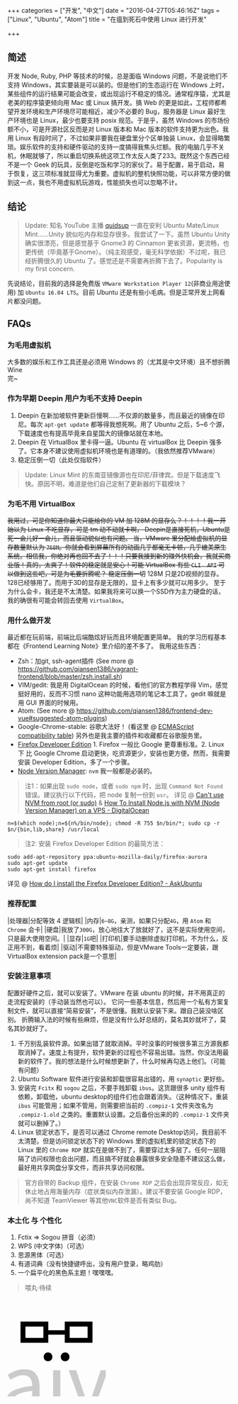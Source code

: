 +++
categories = ["开发", "中文"]
date = "2016-04-27T05:46:16Z"
tags = ["Linux", "Ubuntu", "Atom"]
title = "在瘟到死石中使用 Linux 进行开发"

+++

简述
------

开发 Node, Ruby, PHP 等技术的时候，总是面临 Windows 问题，不是说他们不支持 Windows，其实要装是可以装的。但是他们的生态运行在 Windows 上时，某些组件的运行结果可能会改变，或出现运行不稳定的情况。通常程序猿，尤其是老美的程序猿更倾向用 Mac 或 Linux 搞开发。搞 Web 的更是如此，工程师都希望开发环境和生产环境尽可能相近，减少不必要的 Bug，服务器是 Linux 最好生产环境也是 Linux，最少也要支持 posix 规范。于是乎，虽然 Windows 的市场份额不小，可是开源社区反而是对 Linux 版本和 Mac 版本的软件支持更为出色。我用 Linux 有段时间了，不过如果非要我在硬盘里分个区单独装 Linux，会显得略繁琐。娱乐软件的支持和硬件驱动的支持一度搞得我焦头烂额。我的电脑几乎不关机，休眠就够了，所以重启切换系统这项工作太反人类了233。既然这个东西已经不是一个 Geek 的玩具，反倒是吃饭和学习的家伙了。易于配置，易于启动，易于恢复，这三项标准就显得尤为重要。虚拟机的整机快照功能，可以非常方便的做到这一点，我也不用虚拟机玩游戏，性能损失也可以忽略不计。

结论
------

> Update: 知名 YouTube 主播 [quidsup](https://www.youtube.com/user/quidsup) 一直在安利 Ubuntu Mate/Linux Mint……Unity 貌似吃内存和显存很多。我尝试了一下。虽然 Ubuntu Unity 确实很漂亮，但是感觉基于 Gnome3 的 Cinnamon 更省资源，更流畅，也更传统（毕竟基于Gnome）。（纯主观感受，毫无科学依据）不过呢，我已经折腾很久的 Ubuntu 了。感觉还是不需要再折腾下去了。Popularity is my first concern.

先说结论，目前我的选择是免费版 `VMware Workstation Player 12`(非商业用途使用) 加 `Ubuntu 16.04 LTS`。目前 Ubuntu 还是有些小毛病。但是正常开发上网看片都没问题。


FAQs
------

### 为毛用虚拟机

大多数的娱乐和工作工具还是必须用 Windows 的（尤其是中文环境）且不想折腾 Wine<br>完~


### 作为早期 Deepin 用户为毛不支持 Deepin

1. Deepin 在新加坡软件更新巨慢啊……不仅源的数量多，而且最近的镜像在印尼。每次 `apt-get update` 都等得我想死啊。用了 Ubuntu 之后，5~6 个源，下载速度也有提高毕竟来自星国大的镜像站就在本地。
2. Deepin 在 VirtualBox 里卡得一逼。Ubuntu 在 virtualBox 比 Deepin 强多了。它本身不建议使用虚拟机环境也是有道理的。（我依然推荐VMware）
3. 稳定压倒一切（此处仅指软件）

> Update: Linux Mint 的东南亚镜像源也在印尼/菲律宾。但是下载速度飞快。原因不明，难道是他们自己定制了更新器的下载模块？
 

### 为毛不用 VirtualBox

~~我用过，可是你知道你最大只能给你的 VM 加 128M 的显存么？！！！！我一开始以为 Linux 不吃显存，可是 tm 动不动就卡啊， Deepin是直接死机，Ubuntu是死一会儿好一会儿，而且驱动貌似也有问题。
当，VMware 里分配给虚拟机的显存数量默认为 `768M`。你就会看到屏幕所有的动画几乎都毫无卡顿，几乎媲美原生系统。相信我，你绝对再也回不去了！！！只要我接到新的赚外快机会，我就买商业版！真的，太爽了！软件的稳定就是安心！可能 VirtualBox 有些 `CLI  API` 可以做到这些吧，可是为毛要折腾呢？
稳定压倒一切~~
128M 只是2D视频的显存。128已经够用了。而用于3D的显存是无限的，显卡上有多少就可以用多少。
至于为什么会卡，我还是不太清楚。如果我将来可以换一个SSD作为主力硬盘的话，我的确很有可能会转回去使用 `VirtualBox`。


### 用什么做开发

最近都在玩前端，前端比后端酷炫好玩而且环境配置更简单。
我的学习历程基本都在《Frontend Learning Note》里介绍的差不多了。
我用这些东西：

- Zsh：加git, ssh-agent插件 (See more @ https://github.com/qiansen1386/vagrant-frontend/blob/master/zsh.install.sh)
- VIM/gedit: 我是用 DigitalOcean 的时候，看他们的官方教程学得 Vim，感觉挺好用的，反而不习惯 nano 这种功能用选项的笔记本工具了。gedit 嘛就是用 GUI 界面的时候用。
- Atom: (See more @ https://github.com/qiansen1386/frontend-dev-vue#suggested-atom-plugins)
- Google-Chrome-stable: 谷歌大法好！ (看这里 @ [ECMAScript compatibility table](https://kangax.github.io/compat-table/es6/)) 另外也是我主要的插件和收藏都在谷歌服务里。
- [Firefox Developer Edition](https://www.mozilla.org/en-US/firefox/developer/) 1. Firefox 一般比 Google 更尊重标准。2. Linux 下 比 Google Chrome 启动更快，吃资源更少，安装也更方便。然而，我需要安装 Developer Edition，多了一个步骤。
- [Node Version Manager](https://github.com/creationix/nvm): `nvm` 我一般都是必装的。


> 注1：如果出现 `sudo node`，或者 `sudo npm` 时，出现 `Command Not Found` 错误。建议执行以下代码，把 node 复制一份到 `usr`。
详见 @ [Can't use NVM from root (or sudo)](http://stackoverflow.com/questions/21215059/cant-use-nvm-from-root-or-sudo) & [How To Install Node.js with NVM (Node Version Manager) on a VPS - DigitalOcean](https://www.digitalocean.com/community/tutorials/how-to-install-node-js-with-nvm-node-version-manager-on-a-vps#-installing-nodejs-on-a-vps)
```shell
n=$(which node);n=${n%/bin/node}; chmod -R 755 $n/bin/*; sudo cp -r $n/{bin,lib,share} /usr/local
```

> 注2: 安装 Firefox Developer Edition 的最简方法：
```shell
sudo add-apt-repository ppa:ubuntu-mozilla-daily/firefox-aurora
sudo apt-get update
sudo apt-get install firefox
```
详见 @ [How do I install the Firefox Developer Edition? - AskUbuntu](http://askubuntu.com/questions/548003/how-do-i-install-the-firefox-developer-edition)


### 推荐配置

|处理器|分配等效 4 逻辑核|
|内存|`6~8G`，亲测，如果只分配`4G`，用 `Atom` 和 `Chrome` 会卡|
|硬盘|我放了`300G`，放心地往大了放就好了，这不是实际使用空间，只是最大使用空间。|
|显存|`1G`吧|
|打印机|要手动删除虚拟打印机，不为什么，反正用不到，看着烦|
|驱动|不需要特殊驱动，但是VMware Tools一定要装，跟VirtualBox extension pack是一个意思|


### 安装注意事项

配置好硬件之后，就可以安装了。VMware 在装 ubuntu 的时候，并不用真正的走流程安装的（手动装当然也可以）。
它问一些基本信息，然后用一个私有方案复制文件，就可以直接“简易安装”，不是很懂。我默认安装下来。跟自己装没啥区别。
折腾输入法的时候有些麻烦，但是没有什么好总结的，莫名其妙就坏了，莫名其妙就好了。

1. 千万别乱装软件源。如果出错了就取消掉。平时没事的时候很多第三方源我都取消掉了。速度上有提升，软件更新的过程也不容易出错。当然，你没法用最新的软件了。我的想法是什么时候想更新了，什么时候再勾选上他们。（可能有问题）
2. Ubuntu Software 软件进行安装和卸载很容易出错的，用 `synaptic` 更好些。
3. 安装完 `Fcitx` 和 `sogou` 之后，不要手贱卸载 `ibus`。这货跟很多 unity 组件有依赖，卸载他，ubuntu desktop的组件们也会跟着消失。（这种情况下，重装 `ibus` 可能管用；如果不管用，则需要把当前的 `.compiz-1` 文件夹改名为 `.compiz-1.old` 之类的。重置默认设置。之后备份出来的的 `.compiz-1` 文件夹就可以删掉了。）
4. Linux 锁定状态下，是否可以通过 Chrome remote Desktop访问，我目前不太清楚。但是访问锁定状态下的 Windows 里的虚拟机里的锁定状态下的 Linux 里的 `Chrome RDP` 就实在是做不到了，需要穿过太多层了。任何一层阻隔了访问权限也会出问题，而且搞不好就会暴露很多安全隐患不建议这么做，最好用共享网盘分享文件，而非共享访问权限。

> 官方自带的 Backup 组件，在安装 `Chrome RDP` 之后会出现异常反应，如无休止地占用海量内存（症状类似内存泄漏）。建议不要安装 Google RDP，尚不知道 TeamViewer 等其他`VNC`软件是否有类似 Bug。

### 本土化 与 个性化

1. Fctix => Sogou 拼音（必须）
2. WPS (中文字体)（可选）
3. 思源黑体（可选）
4. 有道词典（没有快捷键呼出，没有用户登录，略鸡肋）
5. 一个扁平化的黑色系主题！嘿嘿嘿。

> 喂丸·待续
<div class="thumbinner" style="width:222px;">
<svg xmlns="http://www.w3.org/2000/svg" id="svg2" viewBox="0 0 200 200">
  <g id="glass" fill="none" stroke="#000">
    <path stroke-width="10" d="M31.625 53h46.5v33h-46.5z"/>
    <path stroke-width="10" d="M121.625 53h46.5v33h-46.5z"/>
    <path stroke-width="9" d="M80.375 70.014h37"/>
  </g>
  <g id="..">
    <path d="M82.72 128.695q-3.96 0-6.48-2.52-2.52-2.7-2.52-6.48 0-3.78 2.52-6.3 2.52-2.7 6.48-2.7 3.78 0 6.3 2.7 2.52 2.52 2.52 6.3t-2.52 6.48q-2.52 2.52-6.3 2.52z"/>
    <path d="M117.28 128.695q-3.78 0-6.3-2.52-2.52-2.7-2.52-6.48 0-3.78 2.52-6.3 2.52-2.7 6.3-2.7 3.96 0 6.48 2.7 2.52 2.52 2.52 6.3t-2.52 6.48q-2.52 2.52-6.48 2.52z"/>
  </g>
  <g id="naive" fill-opacity=".2">
    <path d="M-96.22 146.875h12.24l1.26 12.6h.54q6.3-6.3 13.14-10.44 7.02-4.32 16.2-4.32 13.86 0 20.16 8.64 6.48 8.64 6.48 25.56v55.44h-14.76v-53.46q0-12.42-3.96-17.82-3.96-5.58-12.6-5.58-6.84 0-12.06 3.42-5.22 3.42-11.88 10.08v63.36h-14.76v-87.48z"/>
    <path d="M22.38 236.515q-10.98 0-18.36-6.48-7.2-6.48-7.2-18.36 0-14.4 12.78-21.96 12.78-7.74 40.86-10.8 0-4.14-.9-8.1-.72-3.96-2.7-7.02-1.98-3.06-5.58-4.86-3.42-1.98-8.82-1.98-7.56 0-14.22 2.88-6.66 2.88-11.88 6.48L.6 156.055q6.12-3.96 14.94-7.56 8.82-3.78 19.44-3.78 16.02 0 23.22 9.9 7.2 9.72 7.2 26.1v53.64H53.16l-1.26-10.44h-.54q-6.3 5.22-13.5 9-7.2 3.6-15.48 3.6zm4.32-11.88q6.3 0 11.88-2.88 5.58-3.06 11.88-8.82v-24.3q-10.98 1.44-18.54 3.42-7.38 1.98-12.06 4.68-4.5 2.7-6.66 6.3-1.98 3.42-1.98 7.56 0 7.56 4.5 10.8 4.5 3.24 10.98 3.24z"/>
    <path d="M92.922 146.875h14.76v87.48h-14.76v-87.48z"/>
    <path d="M124.62 146.875h15.3l16.56 49.68 3.96 12.96q2.16 6.48 4.14 12.78h.72q1.98-6.3 3.96-12.78l3.96-12.96 16.56-49.68h14.58l-30.96 87.48h-17.28l-31.5-87.48z"/>
    <path d="M256 236.515q-8.82 0-16.56-3.06-7.56-3.24-13.32-9-5.58-5.94-8.82-14.4t-3.24-19.26q0-10.8 3.24-19.26 3.42-8.64 8.82-14.58 5.58-5.94 12.6-9 7.02-3.24 14.58-3.24 8.28 0 14.76 2.88 6.66 2.88 10.98 8.28 4.5 5.4 6.84 12.96 2.34 7.56 2.34 16.92 0 2.34-.18 4.68 0 2.16-.36 3.78h-59.04q.9 14.04 8.64 22.32 7.92 8.1 20.52 8.1 6.3 0 11.52-1.8 5.4-1.98 10.26-5.04l5.22 9.72q-5.76 3.6-12.78 6.3-7.02 2.7-16.02 2.7zm19.26-52.92q0-13.32-5.76-20.16-5.58-7.02-15.84-7.02-4.68 0-9 1.8-4.14 1.8-7.56 5.4-3.42 3.42-5.76 8.46-2.16 5.04-2.88 11.52h46.8z"/>
  </g>
</svg>
</div>